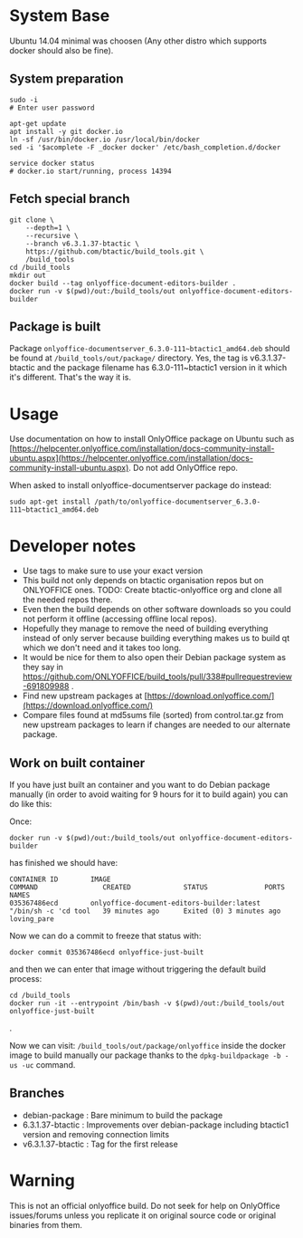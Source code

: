 # System Base

Ubuntu 14.04 minimal was choosen (Any other distro which supports docker should also be fine).

## System preparation
```
sudo -i
# Enter user password

apt-get update
apt install -y git docker.io
ln -sf /usr/bin/docker.io /usr/local/bin/docker
sed -i '$acomplete -F _docker docker' /etc/bash_completion.d/docker

service docker status
# docker.io start/running, process 14394
```

## Fetch special branch

```
git clone \
    --depth=1 \
    --recursive \
    --branch v6.3.1.37-btactic \
    https://github.com/btactic/build_tools.git \
    /build_tools
cd /build_tools
mkdir out
docker build --tag onlyoffice-document-editors-builder .
docker run -v $(pwd)/out:/build_tools/out onlyoffice-document-editors-builder
```

## Package is built

Package `onlyoffice-documentserver_6.3.0-111~btactic1_amd64.deb` should be found at `/build_tools/out/package/` directory.
Yes, the tag is v6.3.1.37-btactic and the package filename has 6.3.0-111~btactic1 version in it which it's different. That's the way it is.

# Usage

Use documentation on how to install OnlyOffice package on Ubuntu such as [https://helpcenter.onlyoffice.com/installation/docs-community-install-ubuntu.aspx](https://helpcenter.onlyoffice.com/installation/docs-community-install-ubuntu.aspx). Do not add OnlyOffice repo.

When asked to install onlyoffice-documentserver package do instead:

```
sudo apt-get install /path/to/onlyoffice-documentserver_6.3.0-111~btactic1_amd64.deb
```

# Developer notes

- Use tags to make sure to use your exact version
- This build not only depends on btactic organisation repos but on ONLYOFFICE ones. TODO: Create btactic-onlyoffice org and clone all the needed repos there.
- Even then the build depends on other software downloads so you could not perform it offline (accessing offline local repos).
- Hopefully they manage to remove the need of building everything instead of only server because building everything makes us to build qt which we don't need and it takes too long.
- It would be nice for them to also open their Debian package system as they say in https://github.com/ONLYOFFICE/build_tools/pull/338#pullrequestreview-691809988 .
- Find new upstream packages at [https://download.onlyoffice.com/](https://download.onlyoffice.com/)
- Compare files found at md5sums file (sorted) from control.tar.gz from new upstream packages to learn if changes are needed to our alternate package.

## Work on built container

If you have just built an container and you want to do Debian package manually (in order to avoid waiting for 9 hours for it to build again) you can do like this:

Once:
```
docker run -v $(pwd)/out:/build_tools/out onlyoffice-document-editors-builder
```
has finished we should have:

```
CONTAINER ID        IMAGE                                        COMMAND                CREATED             STATUS              PORTS               NAMES
035367486ecd        onlyoffice-document-editors-builder:latest   "/bin/sh -c 'cd tool   39 minutes ago      Exited (0) 3 minutes ago                           loving_pare
```

Now we can do a commit to freeze that status with:
```
docker commit 035367486ecd onlyoffice-just-built
```

and then we can enter that image without triggering the default build process:


```
cd /build_tools
docker run -it --entrypoint /bin/bash -v $(pwd)/out:/build_tools/out onlyoffice-just-built
```
.

Now we can visit: `/build_tools/out/package/onlyoffice` inside the docker image to build manually our package thanks to the `dpkg-buildpackage -b -us -uc` command.


## Branches

- debian-package : Bare minimum to build the package
- 6.3.1.37-btactic : Improvements over debian-package including btactic1 version and removing connection limits
- v6.3.1.37-btactic : Tag for the first release

# Warning

This is not an official onlyoffice build. Do not seek for help on OnlyOffice issues/forums unless you replicate it on original source code or original binaries from them.